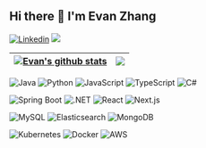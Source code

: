 ## Hi there 👋 I'm Evan Zhang

[![Linkedin](https://img.shields.io/badge/-Yichi(Evan)Zhang-blue?style=flat&logo=Linkedin&logoColor=white)](https://www.linkedin.com/in/evanzhang0209)
![](https://komarev.com/ghpvc/?username=zhangdout&style=flat)

| <a href="https://github.com/zhangdout/github-readme-stats"><img align="center" src="https://github-readme-stats.vercel.app/api?username=zhangdout&show_icons=true&include_all_commits=true&theme=buefy&hide_border=true" alt="Evan's github stats" /></a> | <a href="https://github.com/zhangdout/github-readme-stats"><img align="center" src="https://github-readme-stats.vercel.app/api/top-langs/?username=zhangdout&layout=compact&theme=buefy&hide_border=true" /></a> |
| ------------- | ------------- |

![Java](https://img.shields.io/badge/Java-ED8B00?style=for-the-badge&logo=openjdk&logoColor=white)
![Python](https://img.shields.io/badge/Python-3776AB?style=for-the-badge&logo=python&logoColor=white)
![JavaScript](https://img.shields.io/badge/JavaScript-F7DF1E?style=for-the-badge&logo=javascript&logoColor=black)
![TypeScript](https://img.shields.io/badge/TypeScript-3178C6?style=for-the-badge&logo=typescript&logoColor=white)
![C#](https://img.shields.io/badge/C%23-239120?style=for-the-badge&logo=c#&logoColor=white)

![Spring Boot](https://img.shields.io/badge/Spring%20Boot-6DB33F?style=for-the-badge&logo=springboot&logoColor=white)
![.NET](https://img.shields.io/badge/.NET-512BD4?style=for-the-badge&logo=dotnet&logoColor=white)
![React](https://img.shields.io/badge/React-61DAFB?style=for-the-badge&logo=react&logoColor=black)
![Next.js](https://img.shields.io/badge/Next.js-000000?style=for-the-badge&logo=nextdotjs&logoColor=white)  

![MySQL](https://img.shields.io/badge/MySQL-4479A1?style=for-the-badge&logo=mysql&logoColor=white)
![Elasticsearch](https://img.shields.io/badge/Elasticsearch-005571?style=for-the-badge&logo=elasticsearch&logoColor=white)
![MongoDB](https://img.shields.io/badge/MongoDB-47A248?style=for-the-badge&logo=mongodb&logoColor=white)


![Kubernetes](https://img.shields.io/badge/Kubernetes-326CE5?style=for-the-badge&logo=kubernetes&logoColor=white)
![Docker](https://img.shields.io/badge/Docker-2496ED?style=for-the-badge&logo=docker&logoColor=white)
![AWS](https://img.shields.io/badge/AWS-232F3E?style=for-the-badge&logo=amazonwebservices&logoColor=white)




